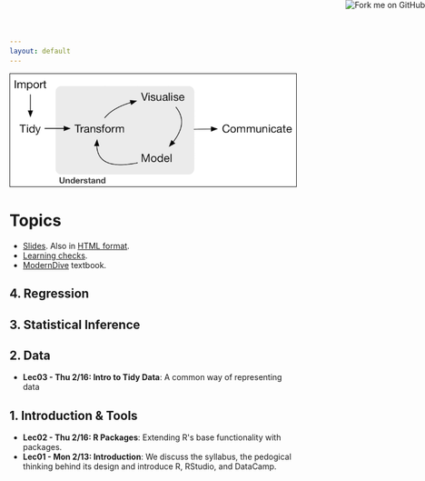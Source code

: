 ```yaml
---
layout: default
---
```


<a target="_blank" class="page-link" href="https://github.com/{{ site.github_username }}{{ site.baseurl }}"><img style="position: absolute; top: 0; right: 0; border: 0;" src="https://camo.githubusercontent.com/365986a132ccd6a44c23a9169022c0b5c890c387/68747470733a2f2f73332e616d617a6f6e6177732e636f6d2f6769746875622f726962626f6e732f666f726b6d655f72696768745f7265645f6161303030302e706e67" alt="Fork me on GitHub" data-canonical-src="https://s3.amazonaws.com/github/ribbons/forkme_right_red_aa0000.png"></a>

<img src="./assets/figure/pipeline.png" alt="Drawing" style="width: 700px;" border="1"/>

# Topics

* <a target="_blank" class="page-link" href="{{ site.baseurl }}/slides.html">Slides</a>. Also in <a target="_blank" class="page-link" href="{{ site.baseurl }}/notes.html">HTML format</a>.
* <a target="_blank" class="page-link" href="{{ site.baseurl }}/LC.html">Learning checks</a>.
* <a target="_blank" class="page-link" href="http://www.moderndive.com">ModernDive</a> textbook.


## 4. Regression

## 3. Statistical Inference

## 2. Data

* **Lec03 - Thu 2/16: Intro to Tidy Data**: A common way of representing data

## 1. Introduction & Tools

* **Lec02 - Thu 2/16: R Packages**: Extending R's base functionality with packages.
* **Lec01 - Mon 2/13: Introduction**: We discuss the syllabus, the pedogical thinking behind its design and introduce R, RStudio, and DataCamp.
